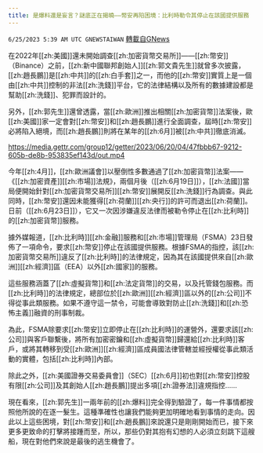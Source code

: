 ```yaml
---
title: 是爆料還是妄言？謎底正在揭曉——幣安再陷困境：比利時勒令其停止在該國提供服務
---
```

`6/25/2023 5:39 AM UTC GNEWSTAIWAN` [轉載自GNews](https://gnews.org/articles/1410573)

在2022年[[zh:美國]]還未開始調查[[zh:加密貨幣交易所]]——[[zh:幣安]]（Binance）之前，[[zh:新中國聯邦創始人]][[zh:郭文貴先生]]就曾多次披露，[[zh:趙長鵬]]是[[zh:中共]]的[[zh:白手套]]之一，而他的[[zh:幣安]]實質上是一個由[[zh:中共]]控制的非法[[zh:洗錢]]平台，它的法律結構以及所有的數據建設都是幫助[[zh:洗錢]]、犯罪而設計的。

  

另外，[[zh:郭先生]]還曾透露，當[[zh:歐洲]]推出相關[[zh:加密貨幣]]法案後，歐[[zh:美國]]家一定會對[[zh:幣安]]和[[zh:趙長鵬]]進行全面調查，屆時[[zh:幣安]]必將陷入絕境，而[[zh:趙長鵬]]則將在某年的[[zh:6月]]被[[zh:中共]]徹底消滅。

  


https://media.gettr.com/group12/getter/2023/06/20/04/47fbbb67-9212-605b-de8b-953835ef143d/out.mp4

  

今年[[zh:4月]]，[[zh:歐洲議會]]以壓倒性多數通過了[[zh:加密貨幣]]法案——《[[zh:加密資產]][[zh:市場]]法規》，兩個月後（[[zh:6月19日]]），[[zh:法國]]當局便開始針對[[zh:加密貨幣交易所]][[zh:幣安]]展開反[[zh:洗錢]]行為調查。與此同時，[[zh:幣安]]還因未能獲得[[zh:荷蘭]][[zh:央行]]的許可而退出[[zh:荷蘭]]。日前（[[zh:6月23日]]），它又一次因涉嫌違反法律而被勒令停止在[[zh:比利時]]的[[zh:加密貨幣]]服務。

  

據外媒報道，[[zh:比利時]][[zh:金融]]服務和[[zh:市場]]管理局（FSMA）23日發佈了一項命令，要求[[zh:幣安]]停止在該國提供服務。根據FSMA的指控，該[[zh:加密貨幣交易所]]違反了[[zh:比利時]]的法律規定，因為其在該國提供來自[[zh:歐洲]][[zh:經濟]]區（EEA）以外[[zh:國家]]的服務。

  

這些服務涵蓋了[[zh:虛擬貨幣]]和[[zh:法定貨幣]]的交易，以及托管錢包服務。而[[zh:比利時]]的法律規定，總部位於[[zh:歐洲]][[zh:經濟]]區以外的[[zh:公司]]不得從事此類服務。如果不遵守這一禁令，可能會導致對防止[[zh:洗錢]]和[[zh:恐怖主義]]融資的刑事制裁。

  

為此，FSMA除要求[[zh:幣安]]立即停止在[[zh:比利時]]的運營外，還要求該[[zh:公司]]與客戶聯繫後，將所有加密密鑰和[[zh:虛擬貨幣]]歸還給[[zh:比利時]]客戶，或將其轉移到受[[zh:歐洲]][[zh:經濟]]區成員國法律管轄並經授權從事此類活動的實體，包括[[zh:比利時]]內部。

  

除此之外，[[zh:美國證券交易委員會]]（SEC）[[zh:6月]]初也對[[zh:幣安]]控股有限[[zh:公司]]及其創始人[[zh:趙長鵬]]提出多項[[zh:證券法]]違規指控……

  

現在看來，[[zh:郭先生]]一兩年前的[[zh:爆料]]完全得到驗證了，每一件事情都按照他所說的在逐一髮生。這種準確性也讓我們能夠更加明確地看到事情的走向。因此以上這些困境，對[[zh:幣安]]和[[zh:趙長鵬]]來說還只是剛剛開始而已，接下來更多更致命的打擊將接踵而至，所以，那些仍對其抱有幻想的人必須立刻跳下這艘船，現在對他們來說是最後的逃生機會了。
